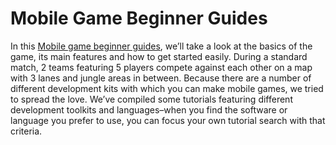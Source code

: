 # Mobile Game Beginner Guides
In this [Mobile game beginner guides](https://onepagegamer.com), we’ll take a look at the basics of the game, its main features and how to get started easily. During a standard match, 2 teams featuring 5 players compete against each other on a map with 3 lanes and jungle areas in between.
Because there are a number of different development kits with which you can make mobile games, we tried to spread the love. We’ve compiled some tutorials featuring different development toolkits and languages–when you find the software or language you prefer to use, you can focus your own tutorial search with that criteria.
